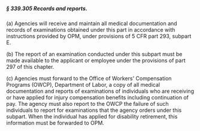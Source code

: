 ##### § 339.305 Records and reports. #####

(a) Agencies will receive and maintain all medical documentation and records of examinations obtained under this part in accordance with instructions provided by OPM, under provisions of 5 CFR part 293, subpart E.

(b) The report of an examination conducted under this subpart must be made available to the applicant or employee under the provisions of part 297 of this chapter.

(c) Agencies must forward to the Office of Workers' Compensation Programs (OWCP), Department of Labor, a copy of all medical documentation and reports of examinations of individuals who are receiving or have applied for injury compensation benefits including continuation of pay. The agency must also report to the OWCP the failure of such individuals to report for examinations that the agency orders under this subpart. When the individual has applied for disability retirement, this information must be forwarded to OPM.